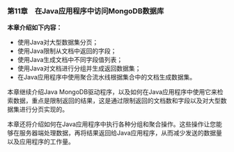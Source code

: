 ### 第11章　在Java应用程序中访问MongoDB数据库

**本章介绍如下内容：**

+ 使用Java对大型数据集分页；
+ 使用Java限制从文档中返回的字段；
+ 使用Java生成文档中不同字段值列表；
+ 使用Java对文档进行分组并生成返回数据集；
+ 在Java应用程序中使用聚合流水线根据集合中的文档生成数据集。

本章继续介绍Java MongoDB驱动程序，以及如何在Java应用程序中使用它来检索数据，重点是限制返回的结果，这是通过限制返回的文档数和字段以及对大型数据集进行分页实现的。

本章还将介绍如何在Java应用程序中执行各种分组和聚合操作。这些操作让您能够在服务器端处理数据，再将结果返回给Java应用程序，从而减少发送的数据量以及应用程序的工作量。

